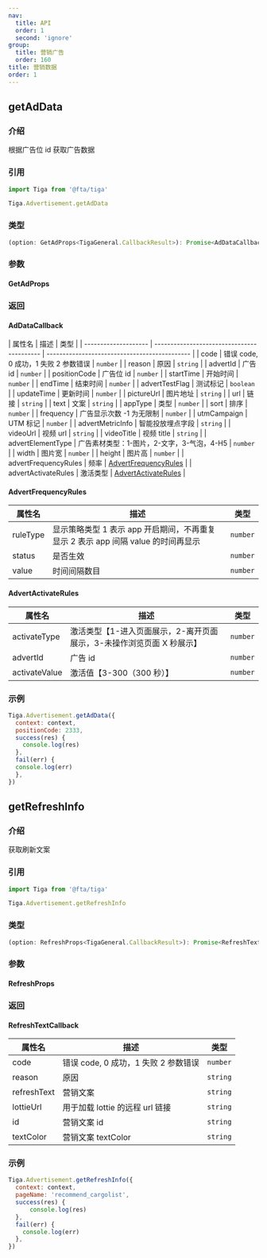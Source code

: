 ```yaml
---
nav:
  title: API
  order: 1
  second: 'ignore'
group:
  title: 营销广告
  order: 160
title: 营销数据
order: 1
---
```


## getAdData
<Platform support="thresh,mw,logic,h5" version='1.3.1' ></Platform>

### 介绍

根据广告位 id 获取广告数据

### 引用

```jsx | pure
import Tiga from '@fta/tiga'

Tiga.Advertisement.getAdData

```

### 类型

```jsx | pure
(option: GetAdProps<TigaGeneral.CallbackResult>): Promise<AdDataCallback>
```

### 参数
#### GetAdProps

<API id="Advertisement_AdProps"></API>

### 返回
#### AdDataCallback
<span id="AdDataCallback"></span>
| 属性名      | 描述     | 类型     |
| -------------------- | ------------------------------------------ | --------------------------------------------- |
| code  |  错误 code, 0 成功，1 失败 2 参数错误 | `number` | 
| reason  |  原因	 | `string` |
| advertId             | 广告 id                                    | `number`                                      |
| positionCode         | 广告位 id                                  | `number`                                      |
| startTime            | 开始时间                                   | `number`                                      |
| endTime              | 结束时间                                   | `number`                                      |
| advertTestFlag       | 测试标记                                   | `boolean`                                     |
| updateTime           | 更新时间                                   | `number`                                      |
| pictureUrl           | 图片地址                                   | `string`                                      |
| url                  | 链接                                       | `string`                                      |
| text                 | 文案                                       | `string`                                      |
| appType              | 类型                                       | `number`                                      |
| sort                 | 排序                                       | `number`                                      |
| frequency            | 广告显示次数 -1 为无限制                   | `number`                                      |
| utmCampaign          | UTM 标记                                   | `number`                                      |
| advertMetricInfo     | 智能投放埋点字段                           | `string`                                      |
| videoUrl             | 视频 url                                   | `string`                                      |
| videoTitle           | 视频 title                                 | `string`                                      |
| advertElementType    | 广告素材类型：1-图片，2-文字，3-气泡，4-H5 | `number`                                      |
| width                | 图片宽                                     | `number`                                      |
| height               | 图片高                                     | `number`                                      |
| advertFrequencyRules |       频率                                     | [AdvertFrequencyRules](#AdvertFrequencyRules) |
| advertActivateRules  |       激活类型                                     | [AdvertActivateRules](#AdvertActivateRules)   |

#### AdvertFrequencyRules

<span id='AdvertFrequencyRules'></span>

| 属性名   | 描述                                                                              | 类型     |
| -------- | --------------------------------------------------------------------------------- | -------- |
| ruleType | 显示策略类型 1 表示 app 开启期间，不再重复显示 2 表示 app 间隔 value 的时间再显示 | `number` |
| status   | 是否生效                                                                          | `number` |
| value    | 时间间隔数目                                                                      | `number` |

#### AdvertActivateRules

<span id='AdvertActivateRules'></span>

| 属性名        | 描述                                                                  | 类型     |
| ------------- | --------------------------------------------------------------------- | -------- |
| activateType  | 激活类型【1-进入页面展示，2-离开页面展示，3-未操作浏览页面 X 秒展示】 | `number` |
| advertId      | 广告 id                                                               | `number` |
| activateValue | 激活值【3-300（300 秒）】                                             | `number` |



### 示例

```jsx | pure
Tiga.Advertisement.getAdData({
  context: context,
  positionCode: 2333,
  success(res) {
    console.log(res)
  },
  fail(err) {
  console.log(err)
  },
})
```



## getRefreshInfo
<Platform support="thresh,mw,logic,h5" version='1.3.1' ></Platform>

### 介绍

获取刷新文案

### 引用

```jsx | pure
import Tiga from '@fta/tiga'

Tiga.Advertisement.getRefreshInfo
```

### 类型

```jsx | pure
(option: RefreshProps<TigaGeneral.CallbackResult>): Promise<RefreshTextCallback>
```

### 参数
#### RefreshProps

<API id="Advertisement_RefreshProps"></API>

### 返回
####  RefreshTextCallback

| 属性名      | 描述                            | 类型     |
| ----------- | ------------------------------- | -------- |
| code  |  错误 code, 0 成功，1 失败 2 参数错误 | `number` | 
| reason  |  原因	 | `string` |
| refreshText | 营销文案                        | `string` |
| lottieUrl   | 用于加载 lottie 的远程 url 链接 | `string` |
| id          | 营销文案 id                     | `string` |
| textColor   | 营销文案 textColor              | `string` |


### 示例

```jsx | pure
Tiga.Advertisement.getRefreshInfo({
  context: context,
  pageName: 'recommend_cargolist',
  success(res) {
      console.log(res)
  },
  fail(err) {
    console.log(err)
  },
})
```
